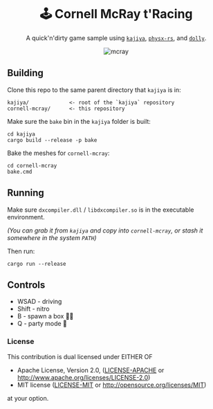 <!-- Allow this file to not have a first line heading -->
<!-- markdownlint-disable-file MD041 -->

<!-- inline html -->
<!-- markdownlint-disable-file MD033 -->

<div align="center">
  
# 🕹️ Cornell McRay t'Racing

A quick'n'dirty game sample using [`kajiya`](https://github.com/EmbarkStudios/kajiya), [`physx-rs`](https://github.com/EmbarkStudios/physx-rs), and [`dolly`](https://github.com/h3r2tic/dolly).

![mcray](https://user-images.githubusercontent.com/16522064/146706174-dabbe36a-d846-4550-a6d6-35aa9047c4f6.gif)

</div>

## Building

Clone this repo to the same parent directory that `kajiya` is in:

```
kajiya/             <- root of the `kajiya` repository
cornell-mcray/      <- this repository
```

Make sure the `bake` bin in the `kajiya` folder is built:

```
cd kajiya
cargo build --release -p bake
```

Bake the meshes for `cornell-mcray`:

```
cd cornell-mcray
bake.cmd
```

## Running

Make sure `dxcompiler.dll` / `libdxcompiler.so` is in the executable environment.

_(You can grab it from `kajiya` and copy into `cornell-mcray`, or stash it somewhere in the system `PATH`)_

Then run:

```
cargo run --release
```

## Controls

* WSAD - driving
* Shift - nitro
* B - spawn a box 🤷‍♂️
* Q - party mode 🎊

### License

This contribution is dual licensed under EITHER OF

* Apache License, Version 2.0, ([LICENSE-APACHE](LICENSE-APACHE) or <http://www.apache.org/licenses/LICENSE-2.0>)
* MIT license ([LICENSE-MIT](LICENSE-MIT) or <http://opensource.org/licenses/MIT>)

at your option.

